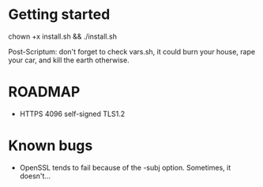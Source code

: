 # Getting started

chown +x install.sh && ./install.sh

Post-Scriptum: don't forget to check vars.sh, it could burn your house, rape your car, and kill the earth otherwise.

# ROADMAP
- HTTPS 4096 self-signed TLS1.2

# Known bugs

- OpenSSL tends to fail because of the -subj option. Sometimes, it doesn't...
